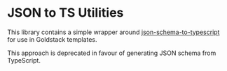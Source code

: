 # JSON to TS Utilities

This library contains a simple wrapper around [json-schema-to-typescript](https://www.npmjs.com/package/json-schema-to-typescript) for use in Goldstack templates.

This approach is deprecated in favour of generating JSON schema from TypeScript.

